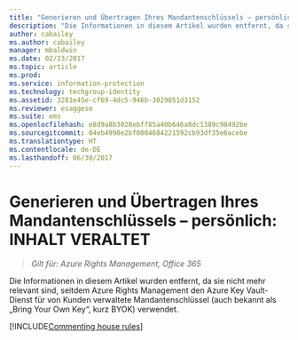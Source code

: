 ```yaml
---
title: "Generieren und Übertragen Ihres Mandantenschlüssels – persönlich&#58; INHALT VERALTET | Azure RMS"
description: "Die Informationen in diesem Artikel wurden entfernt, da sie nicht mehr relevant sind, seitdem Azure Rights Management den Azure Key Vault-Dienst für von Kunden verwaltete Mandantenschlüssel (auch bekannt als „Bring Your Own Key“, kurz BYOK) verwendet."
author: cabailey
ms.author: cabailey
manager: mbaldwin
ms.date: 02/23/2017
ms.topic: article
ms.prod: 
ms.service: information-protection
ms.technology: techgroup-identity
ms.assetid: 3281e45e-cf69-4dc5-946b-3029851d3152
ms.reviewer: esaggese
ms.suite: ems
ms.openlocfilehash: e8d9a8b3028ebff85a40b646a8dc1389c98492be
ms.sourcegitcommit: 04eb4990e2bf0004684221592cb93df35e6acebe
ms.translationtype: HT
ms.contentlocale: de-DE
ms.lasthandoff: 06/30/2017
---
```

# <a name="generate-and-transfer-your-tenant-key--in-person-retired-content"></a>Generieren und Übertragen Ihres Mandantenschlüssels – persönlich: INHALT VERALTET

>*Gilt für: Azure Rights Management, Office 365*

Die Informationen in diesem Artikel wurden entfernt, da sie nicht mehr relevant sind, seitdem Azure Rights Management den Azure Key Vault-Dienst für von Kunden verwaltete Mandantenschlüssel (auch bekannt als „Bring Your Own Key“, kurz BYOK) verwendet. 

[!INCLUDE[Commenting house rules](../includes/houserules.md)]